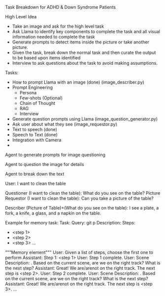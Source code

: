 Task Breakdown for ADHD & Down Syndrome Patients

High Level Idea

- Take an image and ask for the high level task
- Ask Llama to identify key components to complete the task and all visual information needed to complete the task
- Generate prompts to detect items inside the picture or take another picture.
- Given the task, break down the normal task and then curate the output to be based upon items identified
- Interview to ask questions about the task to avoid making assumptions.

Tasks:

- How to prompt Llama with an image (done) (image_describer.py)
- Prompt Engineering
    - Persona
    - Few-shots (Optional)
    - Chain of Thought
    - RAG
    - Interview
- Generate question prompts using Llama (image_question_generator.py)
- Ask user about what they see (image_requestor.py)
- Text to speech (done)
- Speech to Text (done)
- Integration with Camera
- 

Agent to generate prompts for image questioning

Agent to question the image for details

Agent to break down the text





User: I want to clean the table

Questioner          (I want to clean the table): What do you see on the table?
Picture Requestor   (I want to clean the table): Can you take a picture of the table?

Describer           (Picture of Table)+(What do you see on the table): I see a plate, a fork, a knife, a glass, and a napkin on the table.


Example for memory task:
<Persona for task breaker>
Task: <task>
Query: <query>git p
Description: <description>
Steps:
- <step 1>
- <step 2>
- <step 3>
...

"""Memory element"""
User: Given a list of steps, choose the first one to perform
Assistant: Step 1: <step 1>
User: Step 1 complete.
User: Scene Description: <scene description>. Based on the current scene, are we on the right track? What is the next step?
Assistant: Great! We are/arenot on the right track. The next step is <step 2>.
User: Step 2 complete.
User: Scene Description: <scene description>. Based on the current scene, are we on the right track? What is the next step?
Assistant: Great! We are/arenot on the right track. The next step is <step 3>.
...
